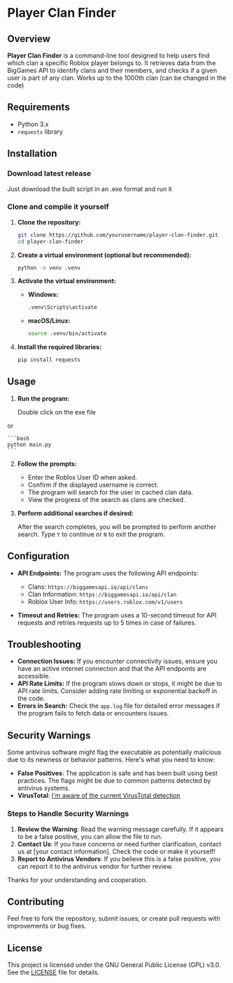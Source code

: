 # Player Clan Finder

## Overview

**Player Clan Finder** is a command-line tool designed to help users find which clan a specific Roblox player belongs to.
It retrieves data from the BigGames API to identify clans and their members, and checks if a given user is part of any clan.
Works up to the 1000th clan (can be changed in the code)

## Requirements

- Python 3.x
- `requests` library

## Installation
### Download latest release

Just download the built script in an .exe format and run it

### Clone and compile it yourself

1. **Clone the repository:**

    ```bash
    git clone https://github.com/yourusername/player-clan-finder.git
    cd player-clan-finder
    ```

2. **Create a virtual environment (optional but recommended):**

    ```bash
    python -m venv .venv
    ```

3. **Activate the virtual environment:**

    - **Windows:**

      ```bash
      .venv\Scripts\activate
      ```

    - **macOS/Linux:**

      ```bash
      source .venv/bin/activate
      ```

4. **Install the required libraries:**

    ```bash
    pip install requests
    ```

## Usage

1. **Run the program:**
  
    Double click on the exe file

  or
    
    ```bash
    python main.py
    ```

2. **Follow the prompts:**

    - Enter the Roblox User ID when asked.
    - Confirm if the displayed username is correct.
    - The program will search for the user in cached clan data.
    - View the progress of the search as clans are checked.

3. **Perform additional searches if desired:**

    After the search completes, you will be prompted to perform another search. Type `Y` to continue or `N` to exit the program.

## Configuration

- **API Endpoints:** The program uses the following API endpoints:
  - Clans: `https://biggamesapi.io/api/clans`
  - Clan Information: `https://biggamesapi.io/api/clan`
  - Roblox User Info: `https://users.roblox.com/v1/users`

- **Timeout and Retries:** The program uses a 10-second timeout for API requests and retries requests up to 5 times in case of failures.

## Troubleshooting

- **Connection Issues:** If you encounter connectivity issues, ensure you have an active internet connection and that the API endpoints are accessible.
- **API Rate Limits:** If the program slows down or stops, it might be due to API rate limits. Consider adding rate limiting or exponential backoff in the code.
- **Errors in Search:** Check the `app.log` file for detailed error messages if the program fails to fetch data or encounters issues.

## Security Warnings

Some antivirus software might flag the executable as potentially malicious due to its newness or behavior patterns. Here's what you need to know:

- **False Positives**: The application is safe and has been built using best practices. The flags might be due to common patterns detected by antivirus systems.
- **VirusTotal**: [I'm aware of the current VirusTotal detection](https://www.virustotal.com/gui/file/ce6a08ce0be15a895d0388b7e24abee4df589672808b46878a530af35d59aac7/detection)

### **Steps to Handle Security Warnings**

1. **Review the Warning**: Read the warning message carefully. If it appears to be a false positive, you can allow the file to run.
2. **Contact Us**: If you have concerns or need further clarification, contact us at [your contact information]. Check the code or make it yourself!
3. **Report to Antivirus Vendors**: If you believe this is a false positive, you can report it to the antivirus vendor for further review.

Thanks for your understanding and cooperation.


## Contributing

Feel free to fork the repository, submit issues, or create pull requests with improvements or bug fixes.

## License

This project is licensed under the GNU General Public License (GPL) v3.0. See the [LICENSE](LICENSE) file for details.
